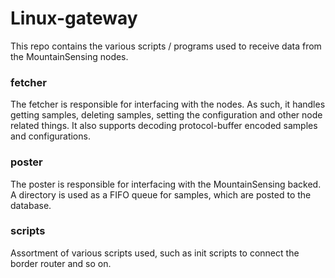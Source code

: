 # Linux-gateway

This repo contains the various scripts / programs
used to receive data from the MountainSensing nodes.

### fetcher

The fetcher is responsible for interfacing with the nodes.
As such, it handles getting samples, deleting samples,
setting the configuration and other node related things.
It also supports decoding protocol-buffer encoded samples and configurations.

### poster

The poster is responsible for interfacing with the MountainSensing backed.
A directory is used as a FIFO queue for samples,
which are posted to the database.

### scripts

Assortment of various scripts used, such as init scripts to connect
the border router and so on.
